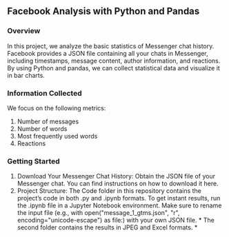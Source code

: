 ## Facebook Analysis with Python and Pandas ## 
### Overview ###
In this project, we analyze the basic statistics of Messenger chat history. Facebook provides a JSON file containing all your chats in Messenger, including timestamps, message content, author information, and reactions. By using Python and pandas, we can collect statistical data and visualize it in bar charts.

### Information Collected ###
We focus on the following metrics:

1. Number of messages
2. Number of words
3. Most frequently used words
4. Reactions

### Getting Started ###
1. Download Your Messenger Chat History:
    Obtain the JSON file of your Messenger chat. You can find instructions on how to download it here.
2. Project Structure:
    The Code folder in this repository contains the project’s code in both .py and .ipynb formats.
    To get instant results, run the .ipynb file in a Jupyter Notebook environment.
    Make sure to rename the input file (e.g., with open("message_1_gtms.json", "r", encoding="unicode-escape") as file:) with your own JSON file.
    \* The second folder contains the results in JPEG and Excel formats. \* 
